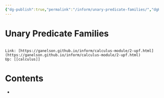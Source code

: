 ```yaml
---
{"dg-publish":true,"permalink":"/inform/unary-predicate-families/","dgHomeLink":true,"dgPassFrontmatter":false}
---
```


# Unary Predicate Families
```ad-info

Link: [https://ganelson.github.io/inform/calculus-module/2-upf.html](https://ganelson.github.io/inform/calculus-module/2-upf.html)
Up: [[calculus]]
```

# Contents
- 